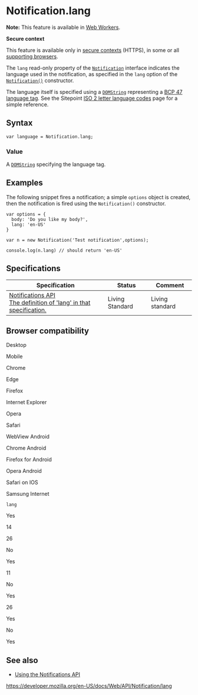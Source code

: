 # Notification.lang

**Note:** This feature is available in [Web Workers](../web_workers_api).

**Secure context**

This feature is available only in [secure contexts](https://developer.mozilla.org/en-US/docs/Web/Security/Secure_Contexts) (HTTPS), in some or all [supporting browsers](#browser_compatibility).

The `lang` read-only property of the [`Notification`](../notification) interface indicates the language used in the notification, as specified in the `lang` option of the [`Notification()`](notification) constructor.

The language itself is specified using a [`DOMString`](../domstring) representing a [BCP 47 language tag](https://www.rfc-editor.org/rfc/bcp/bcp47.txt). See the Sitepoint [ISO 2 letter language codes](https://www.sitepoint.com/web-foundations/iso-2-letter-language-codes/) page for a simple reference.

## Syntax

    var language = Notification.lang;

### Value

A [`DOMString`](../domstring) specifying the language tag.

## Examples

The following snippet fires a notification; a simple `options` object is created, then the notification is fired using the `Notification()` constructor.

    var options = {
      body: 'Do you like my body?',
      lang: 'en-US'
    }

    var n = new Notification('Test notification',options);

    console.log(n.lang) // should return 'en-US'

## Specifications

<table><thead><tr class="header"><th>Specification</th><th>Status</th><th>Comment</th></tr></thead><tbody><tr class="odd"><td><a href="https://notifications.spec.whatwg.org/#dom-notification-lang">Notifications API<br />
<span class="small">The definition of 'lang' in that specification.</span></a></td><td><span class="spec-living">Living Standard</span></td><td>Living standard</td></tr></tbody></table>

## Browser compatibility

Desktop

Mobile

Chrome

Edge

Firefox

Internet Explorer

Opera

Safari

WebView Android

Chrome Android

Firefox for Android

Opera Android

Safari on IOS

Samsung Internet

`lang`

Yes

14

26

No

Yes

11

No

Yes

26

Yes

No

Yes

## See also

- [Using the Notifications API](../notifications_api/using_the_notifications_api)

<a href="https://developer.mozilla.org/en-US/docs/Web/API/Notification/lang" class="_attribution-link">https://developer.mozilla.org/en-US/docs/Web/API/Notification/lang</a>
